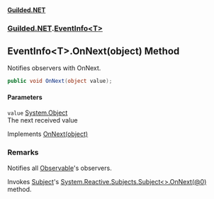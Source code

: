
#### [Guilded.NET](Guilded_NET 'Guilded_NET')
### [Guilded.NET](Guilded_NET#Guilded_NET 'Guilded.NET').[EventInfo&lt;T&gt;](EventInfo_T_ 'Guilded.NET.EventInfo&lt;T&gt;')
## EventInfo&lt;T&gt;.OnNext(object) Method
Notifies observers with OnNext.  
```csharp
public void OnNext(object value);
```

#### Parameters
<a name='Guilded_NET_EventInfo_T__OnNext(object)_value'></a>
`value` [System.Object](https://docs.microsoft.com/en-us/dotnet/api/System.Object 'System.Object')  
The next received value
  

Implements [OnNext(object)](IEventInfo_T__OnNext(object) 'Guilded.NET.IEventInfo&lt;T&gt;.OnNext(object)')  
### Remarks
Notifies all [Observable](EventInfo_T__Observable 'Guilded.NET.EventInfo&lt;T&gt;.Observable')'s observers.



Invokes [Subject](EventInfo_T__Subject 'Guilded.NET.EventInfo&lt;T&gt;.Subject')'s [System.Reactive.Subjects.Subject&lt;&gt;.OnNext(@0)](https://docs.microsoft.com/en-us/dotnet/api/System.Reactive.Subjects.Subject-1.OnNext#System_Reactive_Subjects_Subject_1_OnNext__0_ 'System.Reactive.Subjects.Subject`1.OnNext(`0)') method.
